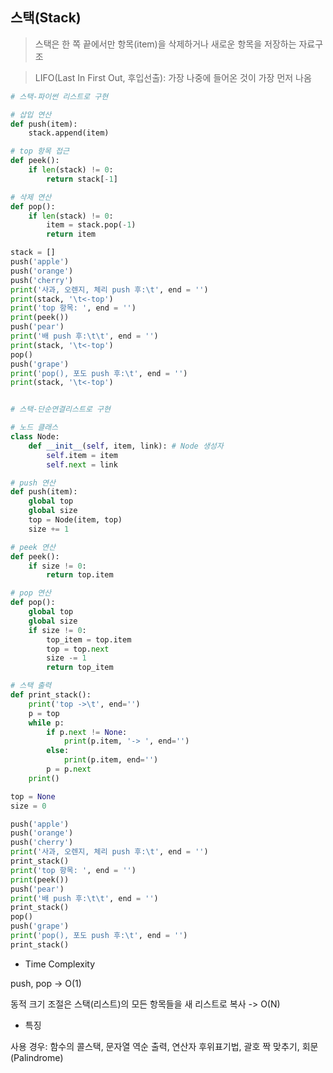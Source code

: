 ## 스택(Stack)

> 스택은 한 쪽 끝에서만 항목(item)을 삭제하거나 새로운 항목을 저장하는 자료구조

> LIFO(Last In First Out, 후입선출): 가장 나중에 들어온 것이 가장 먼저 나옴

```python
# 스택-파이썬 리스트로 구현

# 삽입 연산
def push(item):
    stack.append(item)

# top 항목 접근
def peek():
    if len(stack) != 0:
        return stack[-1]

# 삭제 연산
def pop():
    if len(stack) != 0:
        item = stack.pop(-1)
        return item

stack = []
push('apple')
push('orange')
push('cherry')
print('사과, 오렌지, 체리 push 후:\t', end = '')
print(stack, '\t<-top')
print('top 항목: ', end = '')
print(peek())
push('pear')
print('배 push 후:\t\t', end = '')
print(stack, '\t<-top')
pop()
push('grape')
print('pop(), 포도 push 후:\t', end = '')
print(stack, '\t<-top')


# 스택-단순연결리스트로 구현

# 노드 클래스
class Node:
    def __init__(self, item, link): # Node 생성자
        self.item = item
        self.next = link

# push 연산
def push(item):
    global top
    global size
    top = Node(item, top)
    size += 1

# peek 연산
def peek():
    if size != 0:
        return top.item

# pop 연산
def pop():
    global top
    global size
    if size != 0:
        top_item = top.item
        top = top.next
        size -= 1
        return top_item

# 스택 출력
def print_stack():
    print('top ->\t', end='')
    p = top
    while p:
        if p.next != None:
            print(p.item, '-> ', end='')
        else:
            print(p.item, end='')
        p = p.next
    print()

top = None
size = 0

push('apple')
push('orange')
push('cherry')
print('사과, 오렌지, 체리 push 후:\t', end = '')
print_stack()
print('top 항목: ', end = '')
print(peek())
push('pear')
print('배 push 후:\t\t', end = '')
print_stack()
pop()
push('grape')
print('pop(), 포도 push 후:\t', end = '')
print_stack()
```
- Time Complexity

push, pop -> O(1)

동적 크기 조절은 스택(리스트)의 모든 항목들을 새 리스트로 복사 -> O(N)

- 특징

사용 경우: 함수의 콜스택, 문자열 역순 출력, 연산자 후위표기법, 괄호 짝 맞추기, 회문(Palindrome)
